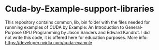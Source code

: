 # Cuda-by-Example-support-libraries
This repository contains common, lib, bin folder with the files needed for runnning examples of CUDA by Example: An Introduction to General-Purpose GPU Programming by Jason Sanders and Edward Kandrot.
I did not write this code, it is offered here for education purposes.
More info: https://developer.nvidia.com/cuda-example
